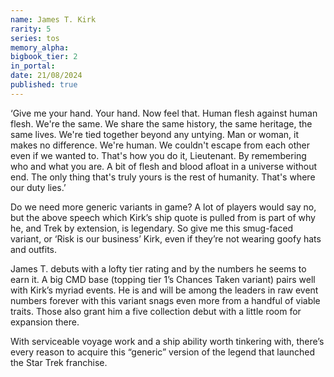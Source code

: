 ```yaml
---
name: James T. Kirk
rarity: 5
series: tos
memory_alpha:
bigbook_tier: 2
in_portal:
date: 21/08/2024
published: true
---
```


‘Give me your hand. Your hand. Now feel that. Human flesh against human flesh. We're the same. We share the same history, the same heritage, the same lives. We're tied together beyond any untying. Man or woman, it makes no difference. We're human. We couldn't escape from each other even if we wanted to. That's how you do it, Lieutenant. By remembering who and what you are. A bit of flesh and blood afloat in a universe without end. The only thing that's truly yours is the rest of humanity. That's where our duty lies.’

Do we need more generic variants in game? A lot of players would say no, but the above speech which Kirk’s ship quote is pulled from is part of why he, and Trek by extension, is legendary. So give me this smug-faced variant, or ‘Risk is our business’ Kirk, even if they’re not wearing goofy hats and outfits.

James T. debuts with a lofty tier rating and by the numbers he seems to earn it. A big CMD base (topping tier 1’s Chances Taken variant) pairs well with Kirk’s myriad events. He is and will be among the leaders in raw event numbers forever with this variant snags even more from a handful of viable traits. Those also grant him a five collection debut with a little room for expansion there.

With serviceable voyage work and a ship ability worth tinkering with, there’s every reason to acquire this “generic” version of the legend that launched the Star Trek franchise.

